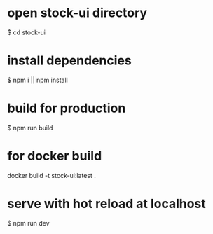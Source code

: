

# open stock-ui directory
$ cd stock-ui

# install dependencies
$ npm i || npm install

# build for production
$ npm run build

# for docker build
docker build -t stock-ui:latest .

# serve with hot reload at localhost
$ npm run dev

